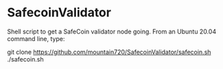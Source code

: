 # SafecoinValidator

Shell script to get a SafeCoin validator node going.  From an Ubuntu 20.04 command line, type:

git clone https://github.com/mountain720/SafecoinValidator/safecoin.sh
./safecoin.sh
